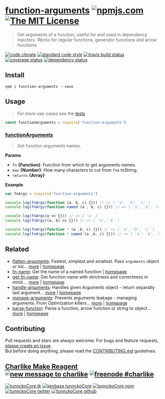 # [function-arguments][author-www-url] [![npmjs.com][npmjs-img]][npmjs-url] [![The MIT License][license-img]][license-url] 

> Get arguments of a function, useful for and used in dependency injectors. Works for regular functions, generator functions and arrow functions.

[![code climate][codeclimate-img]][codeclimate-url] [![standard code style][standard-img]][standard-url] [![travis build status][travis-img]][travis-url] [![coverage status][coveralls-img]][coveralls-url] [![dependency status][david-img]][david-url]

## Install
```
npm i function-arguments --save
```

## Usage
> For more use-cases see the [tests](./test.js)

```js
const functionArguments = require('function-arguments')
```

### [functionArguments](index.js#L34)
> Get function arguments names.

**Params**

* `fn` **{Function}**: Function from which to get arguments names.    
* `max` **{Number}**: How many characters to cut from `fn`s toString.    
* `returns` **{Array}**  

**Example**

```js
var fnArgs = require('function-arguments')

console.log(fnArgs(function (a, b, c) {})) // => [ 'a', 'b', 'c' ]
console.log(fnArgs(function named (a , b, c) {})) // => [ 'a', 'b', 'c' ]

console.log(fnArgs(a => {})) // => [ 'a' ]
console.log(fnArgs((a, b) => {})) // => [ 'a', 'b' ]

console.log(fnArgs(function * (a ,b, c) {})) // => [ 'a', 'b', 'c' ]
console.log(fnArgs(function * named (a ,b, c) {})) // => [ 'a', 'b', 'c' ]
```

## Related
* [flatten-arguments](https://www.npmjs.com/package/flatten-arguments): Fastest, simplest and smallest. Pass `arguments` object or list… [more](https://www.npmjs.com/package/flatten-arguments) | [homepage](https://github.com/tunnckocore/flatten-arguments)
* [fn-name](https://www.npmjs.com/package/fn-name): Get the name of a named function | [homepage](https://github.com/sindresorhus/fn-name)
* [get-fn-name](https://www.npmjs.com/package/get-fn-name): Get function name with strictness and correctness in mind.… [more](https://www.npmjs.com/package/get-fn-name) | [homepage](https://github.com/tunnckocore/get-fn-name)
* [handle-arguments](https://www.npmjs.com/package/handle-arguments): Handles given Arguments object - return separatly last argument… [more](https://www.npmjs.com/package/handle-arguments) | [homepage](https://github.com/hybridables/handle-arguments)
* [manage-arguments](https://www.npmjs.com/package/manage-arguments): Prevents arguments leakage - managing arguments. From Optimization killers… [more](https://www.npmjs.com/package/manage-arguments) | [homepage](https://github.com/tunnckocore/manage-arguments)
* [parse-function](https://www.npmjs.com/package/parse-function): Parse a function, arrow function or string to object… [more](https://www.npmjs.com/package/parse-function) | [homepage](https://github.com/tunnckocore/parse-function)

## Contributing
Pull requests and stars are always welcome. For bugs and feature requests, [please create an issue](https://github.com/tunnckoCore/function-arguments/issues/new).  
But before doing anything, please read the [CONTRIBUTING.md](./CONTRIBUTING.md) guidelines.

## [Charlike Make Reagent](http://j.mp/1stW47C) [![new message to charlike][new-message-img]][new-message-url] [![freenode #charlike][freenode-img]][freenode-url]

[![tunnckoCore.tk][author-www-img]][author-www-url] [![keybase tunnckoCore][keybase-img]][keybase-url] [![tunnckoCore npm][author-npm-img]][author-npm-url] [![tunnckoCore twitter][author-twitter-img]][author-twitter-url] [![tunnckoCore github][author-github-img]][author-github-url]

[arr-map]: https://github.com/jonschlinkert/arr-map

[npmjs-url]: https://www.npmjs.com/package/function-arguments
[npmjs-img]: https://img.shields.io/npm/v/function-arguments.svg?label=function-arguments

[license-url]: https://github.com/tunnckoCore/function-arguments/blob/master/LICENSE
[license-img]: https://img.shields.io/badge/license-MIT-blue.svg

[codeclimate-url]: https://codeclimate.com/github/tunnckoCore/function-arguments
[codeclimate-img]: https://img.shields.io/codeclimate/github/tunnckoCore/function-arguments.svg

[travis-url]: https://travis-ci.org/tunnckoCore/function-arguments
[travis-img]: https://img.shields.io/travis/tunnckoCore/function-arguments/master.svg

[coveralls-url]: https://coveralls.io/r/tunnckoCore/function-arguments
[coveralls-img]: https://img.shields.io/coveralls/tunnckoCore/function-arguments.svg

[david-url]: https://david-dm.org/tunnckoCore/function-arguments
[david-img]: https://img.shields.io/david/tunnckoCore/function-arguments.svg

[standard-url]: https://github.com/feross/standard
[standard-img]: https://img.shields.io/badge/code%20style-standard-brightgreen.svg

[author-www-url]: http://www.tunnckocore.tk
[author-www-img]: https://img.shields.io/badge/www-tunnckocore.tk-fe7d37.svg

[keybase-url]: https://keybase.io/tunnckocore
[keybase-img]: https://img.shields.io/badge/keybase-tunnckocore-8a7967.svg

[author-npm-url]: https://www.npmjs.com/~tunnckocore
[author-npm-img]: https://img.shields.io/badge/npm-~tunnckocore-cb3837.svg

[author-twitter-url]: https://twitter.com/tunnckoCore
[author-twitter-img]: https://img.shields.io/badge/twitter-@tunnckoCore-55acee.svg

[author-github-url]: https://github.com/tunnckoCore
[author-github-img]: https://img.shields.io/badge/github-@tunnckoCore-4183c4.svg

[freenode-url]: http://webchat.freenode.net/?channels=charlike
[freenode-img]: https://img.shields.io/badge/freenode-%23charlike-5654a4.svg

[new-message-url]: https://github.com/tunnckoCore/ama
[new-message-img]: https://img.shields.io/badge/ask%20me-anything-green.svg

